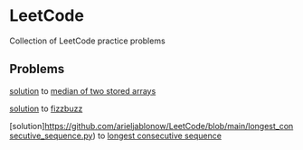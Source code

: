 # LeetCode
Collection of LeetCode practice problems

## Problems


[solution](https://github.com/arieljablonow/LeetCode/blob/main/median_of_two_sorted_arrays.py) to [median of two stored arrays](https://leetcode.com/problems/median-of-two-sorted-arrays)

[solution](https://github.com/arieljablonow/LeetCode/blob/main/fizzbuzz.py) to [fizzbuzz](https://leetcode.com/problems/fizz-buzz/) 

[solution]https://github.com/arieljablonow/LeetCode/blob/main/longest_consecutive_sequence.py) to [longest consecutive sequence](https://leetcode.com/problems/longest-consecutive-sequence/)



